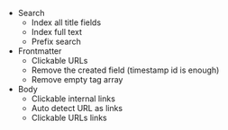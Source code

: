 - Search
  - Index all title fields
  - Index full text
  - Prefix search
- Frontmatter
  - Clickable URLs
  - Remove the created field (timestamp id is enough)
  - Remove empty tag array
- Body
  - Clickable internal links
  - Auto detect URL as links
  - Clickable URLs links
